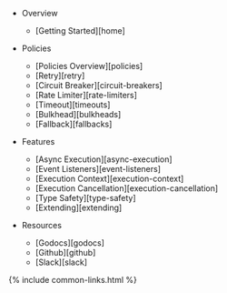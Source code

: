 - Overview
  - [Getting Started][home]

- Policies
  - [Policies Overview][policies]
  - [Retry][retry]
  - [Circuit Breaker][circuit-breakers]
  - [Rate Limiter][rate-limiters]
  - [Timeout][timeouts]
  - [Bulkhead][bulkheads]
  - [Fallback][fallbacks]

- Features
  - [Async Execution][async-execution]
  - [Event Listeners][event-listeners]
  - [Execution Context][execution-context]
  - [Execution Cancellation][execution-cancellation]
  - [Type Safety][type-safety]
  - [Extending][extending]

- Resources
  - [Godocs][godocs]
  - [Github][github]
  - [Slack][slack]

{% include common-links.html %}